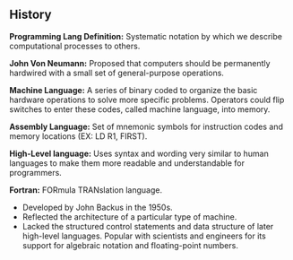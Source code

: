 ## History
**Programming Lang Definition:**  Systematic notation by which we describe computational processes to others.

**John Von Neumann:**  Proposed that computers should be permanently hardwired with a small set of general-purpose operations.

**Machine Language:**  A series of binary coded to organize the basic hardware operations to solve more specific problems. Operators could flip switches to enter these codes, called machine language, into memory.

**Assembly Language:**  Set of mnemonic symbols for instruction codes and memory locations (EX: LD R1, FIRST).

**High-Level language:**  Uses syntax and wording very similar to human languages to make them more readable and understandable for programmers.

**Fortran:**  FORmula TRANslation language.
- Developed by John Backus in the 1950s.
- Reflected the architecture of a particular type of machine.
- Lacked the structured control statements and data structure of later high-level languages.
Popular with scientists and engineers for its support for algebraic notation and floating-point numbers.

